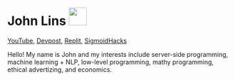 # John Lins <a href="https://scrapbook.hackclub.com/JohnLins/"><img src="https://github.com/hackclub/assets/blob/main/flag-orpheus-left.png" height="40px"/></a>
	
<!--<a href="https://scrapbook.hackclub.com/JohnLins/"><img src="https://img.shields.io/static/v1?label=&message=Scrapbook&color=purple&logo=hack%20club&logoColor=white"/></a>-->

<!-- http://polywork.com/JohnLins -->
<a href="https://www.youtube.com/channel/UCibIMxQWtbklyoN0-P9e0Fw">YouTube</a>,
<a href="https://devpost.com/JohnLins">Devpost</a>,
<a href="https://repl.it/@JohnLins">Replit</a>,
<a href="https://sigmoidhacks.org">SigmoidHacks</a>

Hello! My name is John and my interests include server-side programming, machine learning + NLP, low-level programming, mathy programming, ethical advertizing, and economics.

<!--
<a href="https://angel.co/u/johnlins"><img src="https://angel.co/images/static_pages/logo/AngelList_Black_Victory_Hand.png" height="20px"/></a>
-->
<!--<a href="https://scrapbook.hackclub.com/JohnLins"><img src="hackclubflag.png" height="40px"/></a>-->



<!--

|  **Project** |  **Description** | **Technologies** |
|-|-|-|
|Textify| Textify is a text manipulation platform that allows anyone to create their own custom acronyms on a shared server which get parsed as the actual phrase once the message is sent. Plus a multitude of helpful features. | [![Golang](https://img.shields.io/static/v1?label=&message=Golang&color=00ADD8&logo=go&logoColor=white)]() [![HTML](https://img.shields.io/static/v1?label=&message=HTML&color=E34F26&logo=html5&logoColor=white)]() [![CSS](https://img.shields.io/static/v1?label=&message=CSS&color=1572B6&logo=css3&logoColor=white)]() [![JS](https://img.shields.io/static/v1?label=&message=(some)%20JavaScript&color=F7DF1E&logo=javascript&logoColor=white)]()
|Astra| A mobile app that uses satellite data in conjunction with the users coordinate data to return information about a satellite that orbits above them |[![Golang](https://img.shields.io/static/v1?label=&message=Golang&color=00ADD8&logo=go&logoColor=white)]()
|Line Classifier Neural Network| A Softplus based NN that identifies types of lines |`Theory` `Math` [![Python](https://img.shields.io/static/v1?label=&message=Python&color=3C78A9&logo=python&logoColor=white)]()
|SiteDoctor| NLP based API & Web App for website optimization | [![Golang](https://img.shields.io/static/v1?label=&message=Golang&color=00ADD8&logo=go&logoColor=white)]() [![Flask](https://img.shields.io/static/v1?label=&message=(some)%20Flask&color=black&logo=flask&logoColor=white)]() [![Python](https://img.shields.io/static/v1?label=&message=Python&color=3C78A9&logo=python&logoColor=white)]() [![HTML](https://img.shields.io/static/v1?label=&message=HTML&color=E34F26&logo=html5&logoColor=white)]() [![CSS](https://img.shields.io/static/v1?label=&message=CSS&color=1572B6&logo=css3&logoColor=white)]() [![JS](https://img.shields.io/static/v1?label=&message=(some)%20JavaScript&color=F7DF1E&logo=javascript&logoColor=white)]()
|BlockBumb| Bump the Blue Block and you get rewarded by increasing in size. My first 3D rendered project. | [![C](https://img.shields.io/static/v1?label=&message=C&color=A8B9CC&logo=C&logoColor=white)]() [![Raylib](https://img.shields.io/static/v1?label=&message=Raylib&color=gray&logo=raylib&logoColor=na)]() 
|LAcLib & AVFcLib| I'll write a description later | [![Linear Algebra](https://img.shields.io/static/v1?label=&message=Linear%20Algebra&color=gray&logo=na&logoColor=na)]() [![C](https://img.shields.io/static/v1?label=&message=C&color=A8B9CC&logo=C&logoColor=white)]()
| FallenAI | A pose detection AI built to monitor the old and the weak and send status notifications to their guardians in the case of an emergency. | [![Tensorflow](https://img.shields.io/static/v1?label=&message=Tensorflow&color=orange&logo=tensorflow&logoColor=white)]() [![Golang](https://img.shields.io/static/v1?label=&message=Golang&color=00ADD8&logo=go&logoColor=white)]()
-->


<!--
|  **Events** |  **Description** | **Position/Place** | **Link** | 
|-|-|-|-|
|Space Apps Challenge<img src="golang.svg"/> | Competed in the NASA Space Apps Challenge and became a global nominee by building Astra. A mobile app that uses satellite data in conjunction with the users coordinate data to return information about a satellite that orbits above them. | **`Global Nominee`** `(26,000 Participants) (Only 40 Global Nominees)` | https://2020.spaceappschallenge.org/challenges/connect/orbital-sky/teams/astra/project |  
|Congressional App Challenge| I'll write a description later | `N/A` | N/A |
|Harmony Hacks| I'll write a description later | `One of 3 `**`Honorable Mentions`**` (348 Participants)` | N/A |
|Sigmoid Hacks| Sigmoid Hacks, a student(Hack Club) led, 3-day, International virtual event for high school and college students who come to acquire skills in the field of machine learning through a series of workshops and seminars. | `Lead Organizer` | https://sigmoidhacks.ml, https://sigmoidhacks.devpost.com
|NNSG| Machine Learning Community & Study Group 700+ Members | `Founder` | http://nnsg.ml/ |
|Hack Club| I'll write a description later | `Memeber` > `VC` > **`Co President`** |
| Hack Table | HackTable is a global online hackathon for all students across the globe. Students of all levels of computer science experience ranging from novices to experienced coders can find categories that can challenge them to think critically.  | **`1st Place Winner`**`, Most Advanced Project, & Most Market Ready (342 Participants)` | https://devpost.com/software/fallenai |


-->




	
	




<!--Hi i'm John, I enjoy building serverside software, ML models, and simulation. I take joy in mathy programming and I spend a significant amout of my personal time consuming thought provoking mathematical concepts-->
